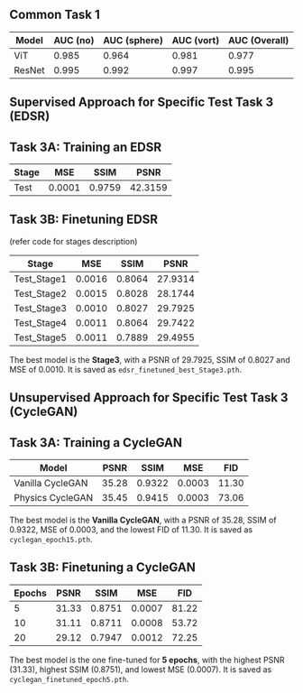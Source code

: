 ## Common Task 1

| **Model** | **AUC (no)** | **AUC (sphere)** | **AUC (vort)** | **AUC (Overall)** |
|-----------|--------------|------------------|----------------|-------------------|
| ViT       | 0.985        | 0.964            | 0.981          | 0.977             |
| ResNet    | 0.995        | 0.992            | 0.997          | 0.995             |

## Supervised Approach for Specific Test Task 3 (EDSR)
## Task 3A: Training an EDSR

| Stage      | MSE    | SSIM   | PSNR   |
|------------|--------|--------|--------|
| Test       | 0.0001 | 0.9759 | 42.3159|

## Task 3B: Finetuning EDSR 
(refer code for stages description)

| Stage       | MSE    | SSIM   | PSNR   |
|-------------|--------|--------|--------|
| Test_Stage1 | 0.0016 | 0.8064 | 27.9314|
| Test_Stage2 | 0.0015 | 0.8028 | 28.1744|
| Test_Stage3 | 0.0010 | 0.8027 | 29.7925|
| Test_Stage4 | 0.0011 | 0.8064 | 29.7422|
| Test_Stage5 | 0.0011 | 0.7889 | 29.4955|

The best model is the **Stage3**, with a PSNR of 29.7925, SSIM of 0.8027 and MSE of 0.0010. It is saved as `edsr_finetuned_best_Stage3.pth`.

## Unsupervised Approach for Specific Test Task 3 (CycleGAN)
## Task 3A: Training a CycleGAN

| **Model**         | **PSNR** | **SSIM** | **MSE**  | **FID**  |
|-------------------|----------|----------|----------|----------|
| Vanilla CycleGAN  | 35.28    | 0.9322   | 0.0003   | 11.30    |
| Physics CycleGAN  | 35.45    | 0.9415   | 0.0003   | 73.06    |

The best model is the **Vanilla CycleGAN**, with a PSNR of 35.28, SSIM of 0.9322, MSE of 0.0003, and the lowest FID of 11.30. It is saved as `cyclegan_epoch15.pth`.

## Task 3B: Finetuning a CycleGAN

| **Epochs** | **PSNR** | **SSIM** | **MSE**  | **FID**  |
|------------|----------|----------|----------|----------|
| 5          | 31.33    | 0.8751   | 0.0007   | 81.22    |
| 10         | 31.11    | 0.8711   | 0.0008   | 53.72    |
| 20         | 29.12    | 0.7947   | 0.0012   | 72.25    |

The best model is the one fine-tuned for **5 epochs**, with the highest PSNR (31.33), highest SSIM (0.8751), and lowest MSE (0.0007). It is saved as `cyclegan_finetuned_epoch5.pth`.
